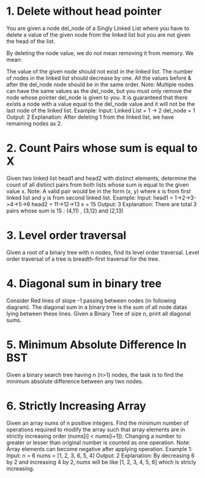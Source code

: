 # 1. Delete without head pointer
You are given a node del_node of a Singly Linked List where you have to delete a value of the given node from the linked list but you are not given the head of the list.

By deleting the node value, we do not mean removing it from memory. We mean:

The value of the given node should not exist in the linked list.
The number of nodes in the linked list should decrease by one.
All the values before & after the del_node node should be in the same order.
Note: Multiple nodes can have the same values as the del_node, but you must only remove the node whose pointer del_node is given to you.
It is guaranteed that there exists a node with a value equal to the del_node value and it will not be the last node of the linked list.
Example:
Input:
Linked List = 1 -> 2
del_node = 1
Output: 2
Explanation: 
After deleting 1 from the linked list, 
we have remaining nodes as 2.

# 2. Count Pairs whose sum is equal to X
Given two linked list head1 and head2 with distinct elements, determine the count of all distinct pairs from both lists whose sum is equal to the given value x.
Note: A valid pair would be in the form (x, y) where x is from first linked list and y is from second linked list.
Example:
Input:
head1 = 1->2->3->4->5->6
head2 = 11->12->13
x = 15
Output: 3
Explanation: There are total 3 pairs whose sum is 15 : (4,11) , (3,12) and (2,13)

# 3. Level order traversal
Given a root of a binary tree with n nodes, find its level order traversal.
Level order traversal of a tree is breadth-first traversal for the tree.

# 4. Diagonal sum in binary tree
Consider Red lines of slope -1 passing between nodes (in following diagram). The diagonal sum in a binary tree is the sum of all node datas lying between these lines. Given a Binary Tree of size n, print all diagonal sums.

# 5. Minimum Absolute Difference In BST
Given a binary search tree having n (n>1) nodes, the task is to find the minimum absolute difference between any two nodes.

# 6. Strictly Increasing Array
Given an array nums of n positive integers. Find the minimum number of operations required to modify the array such that array elements are in strictly increasing order (nums[i] < nums[i+1]).
Changing a number to greater or lesser than original number is counted as one operation.
Note: Array elements can become negative after applying operation.
Example 1:
Input:
n = 6
nums = [1, 2, 3, 6, 5, 4]
Output: 
2
Explanation: 
By decreasing 6 by 2 and increasing 4 by 2, nums will be like [1, 2, 3, 4, 5, 6] which is stricly increasing.

